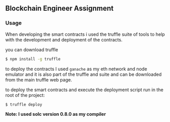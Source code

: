 ## Blockchain Engineer Assignment 

### Usage

When developing the smart contracts i used the truffle suite of tools to help with the 
development and deployment of the contracts. 

you can download truffle

```bash
$ npm install -g truffle
```

to deploy the contracts I used `ganache` as my eth network and node emulator and 
it is also part of the truffle and suite and can be downloaded from the main truffle web page.


to deploy the smart contracts and execute the deployment script run in the root of the project:

```bash
$ truffle deploy
```

**Note: I used solc version 0.8.0 as my compiler**
